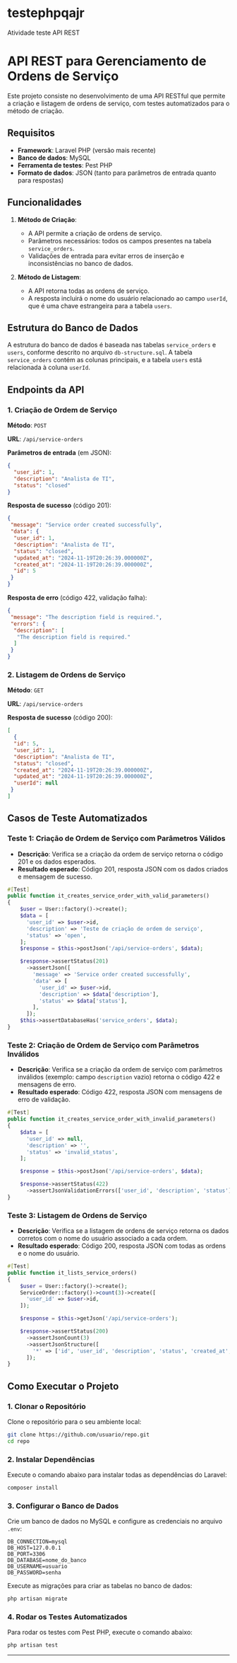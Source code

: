 # testephpqajr
Atividade teste API REST
# API REST para Gerenciamento de Ordens de Serviço

Este projeto consiste no desenvolvimento de uma API RESTful que permite a criação e listagem de ordens de serviço, com testes automatizados para o método de criação.

## Requisitos

- **Framework**: Laravel PHP (versão mais recente)
- **Banco de dados**: MySQL
- **Ferramenta de testes**: Pest PHP
- **Formato de dados**: JSON (tanto para parâmetros de entrada quanto para respostas)

## Funcionalidades

1. **Método de Criação**:
   - A API permite a criação de ordens de serviço.
   - Parâmetros necessários: todos os campos presentes na tabela `service_orders`.
   - Validações de entrada para evitar erros de inserção e inconsistências no banco de dados.

2. **Método de Listagem**:
   - A API retorna todas as ordens de serviço.
   - A resposta incluirá o nome do usuário relacionado ao campo `userId`, que é uma chave estrangeira para a tabela `users`.

## Estrutura do Banco de Dados

A estrutura do banco de dados é baseada nas tabelas `service_orders` e `users`, conforme descrito no arquivo `db-structure.sql`. A tabela `service_orders` contém as colunas principais, e a tabela `users` está relacionada à coluna `userId`.

## Endpoints da API

### 1. Criação de Ordem de Serviço

**Método**: `POST`

**URL**: `/api/service-orders`

**Parâmetros de entrada** (em JSON):

```json
{
  "user_id": 1,
  "description": "Analista de TI",
  "status": "closed"
}
```

**Resposta de sucesso** (código 201):

```json
{
 "message": "Service order created successfully",
 "data": {
  "user_id": 1,
  "description": "Analista de TI",
  "status": "closed",
  "updated_at": "2024-11-19T20:26:39.000000Z",
  "created_at": "2024-11-19T20:26:39.000000Z",
  "id": 5
 }
}
```

**Resposta de erro** (código 422, validação falha):

```json
{
 "message": "The description field is required.",
 "errors": {
  "description": [
   "The description field is required."
  ]
 }
}
```

### 2. Listagem de Ordens de Serviço

**Método**: `GET`

**URL**: `/api/service-orders`

**Resposta de sucesso** (código 200):

```json
[
  {
  "id": 5,
  "user_id": 1,
  "description": "Analista de TI",
  "status": "closed",
  "created_at": "2024-11-19T20:26:39.000000Z",
  "updated_at": "2024-11-19T20:26:39.000000Z",
  "userId": null
 }
]
```

## Casos de Teste Automatizados

### Teste 1: Criação de Ordem de Serviço com Parâmetros Válidos

- **Descrição**: Verifica se a criação da ordem de serviço retorna o código 201 e os dados esperados.
- **Resultado esperado**: Código 201, resposta JSON com os dados criados e mensagem de sucesso.

```php
#[Test]
public function it_creates_service_order_with_valid_parameters()
{
    $user = User::factory()->create();
    $data = [
      'user_id' => $user->id,
      'description' => 'Teste de criação de ordem de serviço',
      'status' => 'open',
    ];
    $response = $this->postJson('/api/service-orders', $data);

    $response->assertStatus(201)
      ->assertJson([
        'message' => 'Service order created successfully',
        'data' => [
          'user_id' => $user->id,
          'description' => $data['description'],
          'status' => $data['status'],
        ],
      ]);
    $this->assertDatabaseHas('service_orders', $data);
}
```

### Teste 2: Criação de Ordem de Serviço com Parâmetros Inválidos

- **Descrição**: Verifica se a criação da ordem de serviço com parâmetros inválidos (exemplo: campo `description` vazio) retorna o código 422 e mensagens de erro.
- **Resultado esperado**: Código 422, resposta JSON com mensagens de erro de validação.

```php
#[Test]
public function it_creates_service_order_with_invalid_parameters()
{
    $data = [
      'user_id' => null,
      'description' => '',
      'status' => 'invalid_status',
    ];

    $response = $this->postJson('/api/service-orders', $data);

    $response->assertStatus(422)
      ->assertJsonValidationErrors(['user_id', 'description', 'status']);
}
```

### Teste 3: Listagem de Ordens de Serviço

- **Descrição**: Verifica se a listagem de ordens de serviço retorna os dados corretos com o nome do usuário associado a cada ordem.
- **Resultado esperado**: Código 200, resposta JSON com todas as ordens e o nome do usuário.

```php
#[Test]
public function it_lists_service_orders()
{
    $user = User::factory()->create();
    ServiceOrder::factory()->count(3)->create([
      'user_id' => $user->id,
    ]);

    $response = $this->getJson('/api/service-orders');

    $response->assertStatus(200)
      ->assertJsonCount(3)
      ->assertJsonStructure([
        '*' => ['id', 'user_id', 'description', 'status', 'created_at', 'updated_at'],
      ]);
}
```

## Como Executar o Projeto

### 1. Clonar o Repositório

Clone o repositório para o seu ambiente local:

```bash
git clone https://github.com/usuario/repo.git
cd repo
```

### 2. Instalar Dependências

Execute o comando abaixo para instalar todas as dependências do Laravel:

```bash
composer install
```

### 3. Configurar o Banco de Dados

Crie um banco de dados no MySQL e configure as credenciais no arquivo `.env`:

```env
DB_CONNECTION=mysql
DB_HOST=127.0.0.1
DB_PORT=3306
DB_DATABASE=nome_do_banco
DB_USERNAME=usuario
DB_PASSWORD=senha
```

Execute as migrações para criar as tabelas no banco de dados:

```bash
php artisan migrate
```

### 4. Rodar os Testes Automatizados

Para rodar os testes com Pest PHP, execute o comando abaixo:

```bash
php artisan test
```

---

